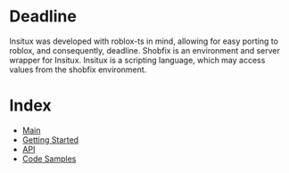 # Deadline

Insitux was developed with roblox-ts in mind, allowing for easy porting to roblox, and consequently, deadline.
Shobfix is an environment and server wrapper for Insitux.
Insitux is a scripting language, which may access values from the shobfix environment.

# Index

-   [Main](./Main.html)
-   [Getting Started](./GettingStarted.html)
-   [API](./Api.html)
-   [Code Samples](./Samples.html)
